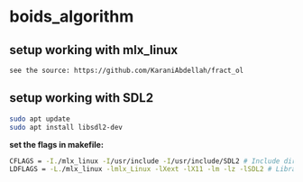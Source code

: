 # boids_algorithm


## setup working with mlx_linux
	see the source: https://github.com/KaraniAbdellah/fract_ol

## setup working with SDL2

``` bash
sudo apt update
sudo apt install libsdl2-dev
```

<b>set the flags in makefile: </b>

``` bash
CFLAGS = -I./mlx_linux -I/usr/include -I/usr/include/SDL2 # Include directories for headers
LDFLAGS = -L./mlx_linux -lmlx_Linux -lXext -lX11 -lm -lz -lSDL2 # Libraries to link
```




